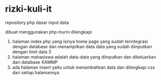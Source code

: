 # rizki-kuli-it
repository php dasar input data

dibuat menggunakan php murni 
dilengkapi 
1. halaman index.php yang isinya home page yang sudah terintegrasi dengan database dan menampilkan data data yang sudah diinputkan dengan limit data 3
2. halaman mahasiswa adalah data-data yang diinputkan dan dikeluarkan dari database XAMMP 
3. ada halaman insert yaitu untuk menambahkan data
dan dilengkapi css dari setiap halamannya
